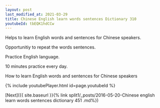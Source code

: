 ```yaml
---
layout: post
last_modified_at: 2021-03-29
title: Chinese English learn words sentences Dictionary 310 
youtubeId: tbEQK1hdCCw
---
```

 
 
Helps to learn English words and sentences for Chinese speakers.

Opportunitiy to repeat the words sentences. 

Practice English language. 
 
10 minutes practice every day. 
 
How to learn English words and sentences for Chinese speakers 
 
{% include youtubePlayer.html id=page.youtubeId %}
 
 
[Next]({{ site.baseurl }}{% link  split1/_posts/2016-05-20-Chinese english learn words sentences dictionary 451 .md%})
 
